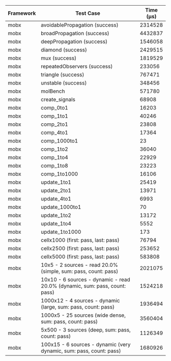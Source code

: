 | Framework | Test Case | Time (μs) |
| --- | --- | --- |
| mobx | avoidablePropagation (success) | 2314528 |
| mobx | broadPropagation (success) | 4432837 |
| mobx | deepPropagation (success) | 1546058 |
| mobx | diamond (success) | 2429515 |
| mobx | mux (success) | 1819529 |
| mobx | repeatedObservers (success) | 233056 |
| mobx | triangle (success) | 767471 |
| mobx | unstable (success) | 348456 |
| mobx | molBench | 571780 |
| mobx | create_signals | 68908 |
| mobx | comp_0to1 | 16203 |
| mobx | comp_1to1 | 40246 |
| mobx | comp_2to1 | 23808 |
| mobx | comp_4to1 | 17364 |
| mobx | comp_1000to1 | 23 |
| mobx | comp_1to2 | 36040 |
| mobx | comp_1to4 | 22929 |
| mobx | comp_1to8 | 23223 |
| mobx | comp_1to1000 | 16106 |
| mobx | update_1to1 | 25419 |
| mobx | update_2to1 | 13971 |
| mobx | update_4to1 | 6993 |
| mobx | update_1000to1 | 70 |
| mobx | update_1to2 | 13172 |
| mobx | update_1to4 | 5552 |
| mobx | update_1to1000 | 173 |
| mobx | cellx1000 (first: pass, last: pass) | 76794 |
| mobx | cellx2500 (first: pass, last: pass) | 253652 |
| mobx | cellx5000 (first: pass, last: pass) | 583808 |
| mobx | 10x5 - 2 sources - read 20.0% (simple, sum: pass, count: pass) | 2021075 |
| mobx | 10x10 - 6 sources - dynamic - read 20.0% (dynamic, sum: pass, count: pass) | 1524218 |
| mobx | 1000x12 - 4 sources - dynamic (large, sum: pass, count: pass) | 1936494 |
| mobx | 1000x5 - 25 sources (wide dense, sum: pass, count: pass) | 3560404 |
| mobx | 5x500 - 3 sources (deep, sum: pass, count: pass) | 1126349 |
| mobx | 100x15 - 6 sources - dynamic (very dynamic, sum: pass, count: pass) | 1680926 |
